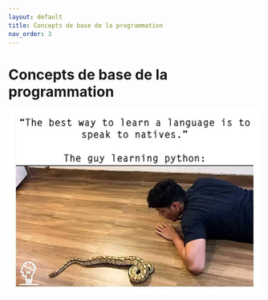 ```yaml
---
layout: default
title: Concepts de base de la programmation
nav_order: 3
---
```


# Concepts de base de la programmation

![Guy learning Python...](../assets/python_natives.png)
